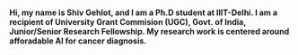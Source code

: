 

<h4>Hi, my name is Shiv Gehlot, and I am a Ph.D student at IIIT-Delhi. I am a recipient of University Grant Commision (UGC), Govt. of India, Junior/Senior Research Fellowship. My research work is centered around afforadable AI for cancer diagnosis.</h4> 

